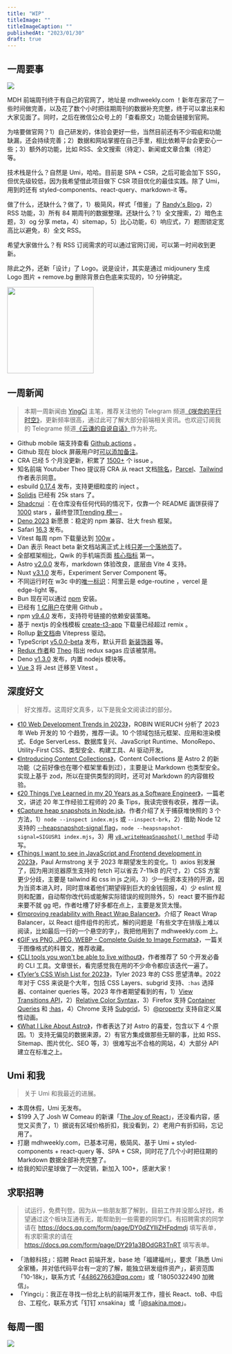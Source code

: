```yaml
---
title: "WIP"
titleImage: ""
titleImageCaption: ""
publishedAt: "2023/01/30"
draft: true
---
```


## 一周要事

![](https://img.alicdn.com/imgextra/i2/O1CN01SbWUv61JsW93lDr8w_!!6000000001084-2-tps-1990-1274.png_1200x1200.jpg)

MDH 前端周刊终于有自己的官网了，地址是 mdhweekly.com ！新年在家花了一些时间做完善，以及花了数个小时把往期周刊的数据补充完整，终于可以拿出来和大家见面了。同时，之后在微信公众号上的「查看原文」功能会链接到官网。

为啥要做官网？1）自己研发的，体验会更好一些，当然目前还有不少瑕疵和功能缺漏，还会持续完善；2）数据和网站掌握在自己手里，相比依赖平台会更安心一些；3）额外的功能，比如 RSS、全文搜索（待定）、新闻或文章合集（待定）等。

技术栈是什么？自然是 Umi，哈哈。目前是 SPA + CSR，之后可能会加下 SSG，但优先级较低，因为我希望借此项目做下 CSR 项目优化的最佳实践。除了 Umi，用到的还有 styled-components、react-query、markdown-it 等。

做了什么，还缺什么？做了，1）极简风，样式「借鉴」了 [Randy's Blog](https://lutaonan.com/blog/)，2）RSS 功能，3）所有 84 期周刊的数据整理。还缺什么？1）全文搜索，2）暗色主题，3）og 分享 meta，4）sitemap，5）比心功能，6）响应式，7）题图锁定宽高比以避免，8）全文 RSS。

希望大家做什么？有 RSS 订阅需求的可以通过官网订阅，可以第一时间收到更新。

除此之外，还新「设计」了 Logo。说是设计，其实是通过 midjounery 生成 Logo 图片 + remove.bg 删除背景白色底来实现的，10 分钟搞定。

<img src="https://img.alicdn.com/imgextra/i2/O1CN01CJvYj21hotnIOEO31_!!6000000004325-2-tps-500-500.png_200x200.jpg" width="200" height="200" />

## 一周新闻
> 本期一周新闻由 [YingCi](https://github.com/fz6m) 主笔，推荐关注他的 Telegram 频道[《咲奈的平行时空》](https://t.me/SakinaSpace)，更新频率很高，通过此可了解大部分前端相关资讯。也欢迎订阅我的 Telegrame 频道[《云谦的自说自话》](https://t.me/yqtalk)作为补充。

- Github mobile 端支持查看 [Github actions](https://github.blog/2023-01-20-bringing-github-actions-to-github-mobile/) 。
- Github 现在 block 屏蔽用户时[可以添加备注](https://github.blog/changelog/2023-01-20-add-notes-when-blocking-users/)。
- CRA 已经 5 个月没更新，积累了 [1500+](https://github.com/facebook/create-react-app/issues) 个 issue 。
- 知名前端 Youtuber Theo 提议将 CRA 从 react 文档[除名](https://github.com/reactjs/reactjs.org/pull/5487)，[Parcel](https://github.com/reactjs/reactjs.org/pull/5487#issuecomment-1399360209)、[Tailwind](https://twitter.com/adamwathan/status/1616938902966640641) 作者表示同意。
- esbuild [0.17.4](https://github.com/evanw/esbuild/releases/tag/v0.17.4) 发布，支持更细粒度的 inject 。
- [Solidjs](https://github.com/solidjs/solid) 已经有 25k stars 了。
- [Shadcnui](https://github.com/shadcn/ui) ：在仓库没有任何代码的情况下，仅靠一个 README 画饼获得了 [1000](https://archive.ph/oaS9S) stars ，最终登顶[Trending 榜一](https://twitter.com/shadcn/status/1618586155032903681) 。
- [Deno 2023](https://deno.com/blog/deno-in-2022) 新愿景：稳定的 npm 兼容、壮大 fresh 框架。
- Safari [16.3](https://webkit.org/blog/13691/webkit-features-in-safari-16-3/) 发布。
- Vitest 每周 npm 下载量达到 [100w](https://twitter.com/sheremet_va/status/1617636737328775170) 。
- Dan 表示 React beta 新文档站离正式上线[只差一个落地页](https://twitter.com/dan_abramov/status/1617858054908973056)了。
- 全部框架相比，Qwik 的手机端页面 [核心指标](https://datastudio.google.com/u/0/reporting/55bc8fad-44c2-4280-aa0b-5f3f0cd3d2be/page/M6ZPC?params=%7B%22df44%22:%22include%25EE%2580%25800%25EE%2580%2580IN%25EE%2580%2580ALL%25EE%2580%2580WordPress%25EE%2580%2580Wix%25EE%2580%2580AngularJS%25EE%2580%2580Angular%25EE%2580%2580Next.js%25EE%2580%2580Nuxt.js%25EE%2580%2580SvelteKit%25EE%2580%2580Remix%25EE%2580%2580Qwik%22%7D) 第一。
- Astro [v2.0.0](https://astro.build/blog/astro-2/) 发布，markdown 体验改良，底层由 Vite 4 支持。
- Nuxt [v3.1.0](https://github.com/nuxt/nuxt/releases/v3.1.0) 发布，Experiment Server Component 等。
- 不同运行时在 w3c 中的[唯一标识](https://runtime-keys.proposal.wintercg.org/)：阿里云是 edge-routine ，vercel 是 edge-light 等。
- Bun 现在可以通过 [npm](https://www.npmjs.com/package/bun) 安装。
- 已经有 [1 亿用户](https://github.blog/2023-01-25-100-million-developers-and-counting/)在使用 Github 。
- npm [v9.4.0](https://github.com/npm/cli/releases/tag/v9.4.0) 发布，支持符号链接的依赖安装策略。
- 基于 nextjs 的全栈模板 [create-t3-app](https://twitter.com/t3dotgg/status/1618417228034232324) 下载量已经超过 remix 。
- Rollup [新文档](https://rollupjs.org/)由 Vitepress 驱动。
- TypeScript [v5.0.0-beta](https://devblogs.microsoft.com/typescript/announcing-typescript-5-0-beta/) 发布，默认开启 [新装饰器](https://github.com/tc39/proposal-decorators) 等。
- [Redux 作者](https://twitter.com/acemarke/status/1618630292520177668)和 [Theo](https://twitter.com/t3dotgg/status/1618465858275381249) 指出 redux sagas 应该被禁用。
- Deno [v1.3.0](https://deno.com/blog/v1.30) 发布，内置 nodejs 模块等。
- [Vue 3](https://github.com/vuejs/core) 将 Jest 迁移至 Vitest 。

## 深度好文
> 好文推荐。这周好文真多，以下是我全文阅读过的部分。

- [《10 Web Development Trends in 2023》](https://www.robinwieruch.de/web-development-trends/)，ROBIN WIERUCH 分析了 2023 年 Web 开发的 10 个趋势，推荐一读。10 个领域包括元框架、应用和渲染模式、Edge ServerLess、数据库复兴、JavaScript Runtime、MonoRepo、Utility-First CSS、类型安全、构建工具、AI 驱动开发。
- [《Introducing Content Collections》](https://astro.build/blog/introducing-content-collections/)，Content Collections 是 Astro 2 的新功能（之前好像也在哪个框架里看到过），主要是让 Markdown 也类型安全。实现上基于 zod，所以在提供类型的同时，还可对 Markdown 的内容做校验。
- [《20 Things I've Learned in my 20 Years as a Software Engineer》](https://www.simplethread.com/20-things-ive-learned-in-my-20-years-as-a-software-engineer/)，一篇老文，讲述 20 年工作经验工程师的 20 条 Tips，我读完很有收获，推荐一读。
- [《Capture heap snapshots in Node.js》](https://pawelgrzybek.com/capture-heap-snapshots-in-node-js/)。作者介绍了关于捕获堆快照的 3 个方法，1）`node --inspect index.mjs` 或 `--inspect-brk`，2）借助 Node 12 支持的 [--heapsnapshot-signal flag](https://nodejs.org/api/cli.html#--heapsnapshot-signalsignal)，`node --heapsnapshot-signal=SIGUSR1 index.mjs`，3）用 [`v8.writeHeapSnapshot() method`](https://nodejs.org/api/v8.html#v8writeheapsnapshotfilenameoptions) 手动写。
- [《Things I want to see in JavaScript and Frontend development in 2023》](https://paularmstrong.dev/blog/2023/01/20/javascript-and-frontend-things-to-see-in-2023/)，Paul Armstrong 关于 2023 年期望发生的变化。1）axios 别发展了，因为用浏览器原生支持的 fetch 可以省去 7-11kB 的尺寸，2）CSS 方案更少分歧，主要是 tailwind 和 css in js 之间，3）少一些资本支持的开源，因为当资本进入时，同时意味着他们期望得到巨大的金钱回报，4）少 eslint 规则和配置，自动帮你改代码或能解实际错误的规则除外，5）react 要不振作起来要不就 gg 吧，作者吐槽了好多都在点上，主要是发货太慢。
- [《Improving readability with React Wrap Balancer》](https://vercel.com/blog/react-wrap-balancer)。介绍了 React Wrap Balancer，以 React 组件组件的形式，解的问题是「有些文字在排版上难以阅读，比如最后一行的一个悬空的字」，我把他用到了 mdhweekly.com 上。
- [《GIF vs PNG, JPEG, WEBP - Complete Guide to Image Formats》](https://www.svgator.com/blog/gif-vs-png-jpeg-webp-image-formats-guide/)，一篇关于图像格式的科普文，推荐收藏。
- [《CLI tools you won't be able to live without》](https://dev.to/lissy93/cli-tools-you-cant-live-without-57f6)，作者推荐了 50 个开发必备的 CLI 工具。文章很长，看完感觉我在用的不少命令都应该迭代一遍了。
- [《Tyler’s CSS Wish List for 2023》](https://cloudfour.com/thinks/tylers-css-wish-list-for-2023/)，Tyler 2023 年的 CSS 愿望清单。2022 年对于 CSS 来说是个大年，包括 CSS Layers、subgrid 支持、`:has` 选择器、container queries 等。2023 年作者期望看到的有，1）[View Transitions API](https://developer.chrome.com/docs/web-platform/view-transitions/)，2）[Relative Color Syntax](https://www.w3.org/TR/css-color-5/#relative-colors)，3）Firefox 支持 [Container Queries](https://caniuse.com/css-container-queries) 和 [:has](http://developer.mozilla.org/en-US/docs/Web/CSS/:has)，4）Chrome 支持 [Subgrid](https://chromestatus.com/feature/5663795354533888)，5）[@property](https://developer.mozilla.org/en-US/docs/Web/CSS/@property) 支持自定义属性动画。
- [《What I Like About Astro》](https://www.macarthur.me/posts/what-i-like-about-astro)，作者表达了对 Astro 的喜爱，包含以下 4 个原因。1）支持无偏见的数据来源，2）有官方集成做那些无聊的事，比如 RSS、Sitemap、图片优化、SEO 等，3）很难写出不合格的网站，4）大部分 API 建立在标准之上。

## Umi 和我
> 关于 Umi 和我最近的进展。

- 本周休假，Umi 无发布。
- $199 入了 Josh W Comeau 的新课「[The Joy of React](https://www.joyofreact.com/)」，还没看内容，感觉又买贵了，1）据说有区域价格折扣，我没看到，2）老用户有折扣码，忘记用了。
- 打磨 mdhweekly.com，已基本可用，极简风、基于 Umi + styled-components + react-query 等、SPA + CSR，同时花了几个小时把往期的 Markdown 数据全部补充完整了。
- 给我的知识星球做了一次促销，新加入 100+，感谢大家！

## 求职招聘
> 试运行，免费刊登。因为从一些朋友那了解到，目前工作并没那么好找，希望通过这个板块互通有无，能帮助到一些需要的同学们。有招聘需求的同学请在 https://docs.qq.com/form/page/DY0dZYlliZHFpdmdj 填写表单，有求职需求的请在 https://docs.qq.com/form/page/DY291a3BOdGR3TnRT 填写表单。

* 「浩鲸科技」：招聘 React 前端开发，base 地「福建福州」，要求「熟悉 Umi 全家桶，并对低代码平台有一定的了解，能独立研发组件资产」，薪资范围「10-18k」，联系方式「448627663@qq.com」或「18050322490 加微信」。
* 「Yingci」：我正在寻找一份北上杭的前端开发工作，擅长 React、toB、中后台、工程化，联系方式「钉钉 xnsakina」或「i@sakina.moe」。

## 每周一图

![](https://img.alicdn.com/imgextra/i4/O1CN01PIm0dR1rVL2BV5PxE_!!6000000005636-0-tps-1179-843.jpg)
